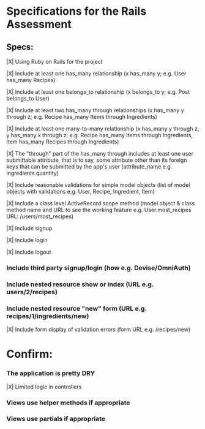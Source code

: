 # Specifications for the Rails Assessment

## Specs:

|X| Using Ruby on Rails for the project

|X| Include at least one has_many relationship (x has_many y; e.g. User has_many Recipes)

|X| Include at least one belongs_to relationship (x belongs_to y; e.g. Post belongs_to User)

|X| Include at least two has_many through relationships (x has_many y through z; e.g. Recipe     has_many Items through Ingredients)

|X| Include at least one many-to-many relationship (x has_many y through z, y has_many x through z; e.g. Recipe has_many Items through Ingredients, Item has_many Recipes through Ingredients)

|X| The "through" part of the has_many through includes at least one user submittable attribute, that is to say, some attribute other than its foreign keys that can be submitted by the app's user (attribute_name e.g. ingredients.quantity)

|X| Include reasonable validations for simple model objects (list of model objects with validations e.g. User, Recipe, Ingredient, Item)

|X| Include a class level ActiveRecord scope method (model object & class method name and URL to see the working feature e.g. User.most_recipes URL: /users/most_recipes)

|X| Include signup
 
|X| Include login
 
|X| Include logout
 
### Include third party signup/login (how e.g. Devise/OmniAuth)
 
### Include nested resource show or index (URL e.g. users/2/recipes)
 
### Include nested resource "new" form (URL e.g. recipes/1/ingredients/new)
 
|X| Include form display of validation errors (form URL e.g. /recipes/new)


# Confirm:

### The application is pretty DRY
|X| Limited logic in controllers
### Views use helper methods if appropriate
### Views use partials if appropriate